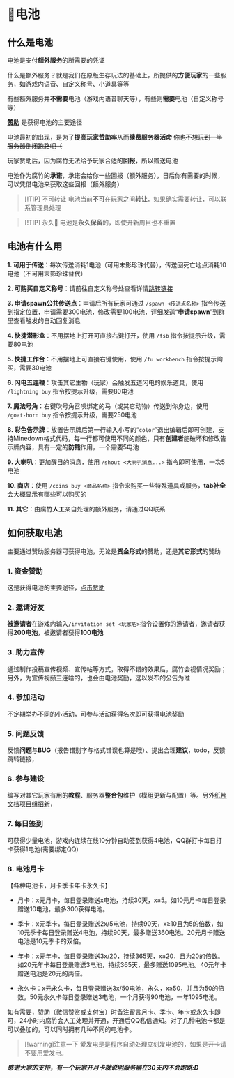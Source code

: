 # 🔋电池

## 什么是电池

电池是支付**额外服务**的所需要的凭证

什么是额外服务？就是我们在原版生存玩法的基础上，所提供的**方便玩家**的一些服务，如游戏内语音、自定义称号、小道具等等

有些额外服务并**不需要**电池（游戏内语音聊天等），有些则**需要**电池（自定义称号等）

**[赞助](/support-us/)** 是获得电池的主要途径

电池最初的出现，是为了**提高玩家赞助率**从而**续费服务器活命** ~~你也不想玩到一半服务器倒闭跑路吧（~~

玩家赞助后，因为腐竹无法给予玩家合适的**回报**，所以赠送电池

电池作为腐竹的**承诺**，承诺会给你一些回报（额外服务），日后你有需要的时候，可以凭借电池来获取这些回报（额外服务）

> [!TIP] 不可转让
> 电池当前**不可**在玩家之间**转让**，如果确实需要转让，可以联系管理员处理

> [!TIP] 永久📌
电池是**永久保留**的，即使开新周目也不重置

## 电池有什么用

**1. 可用于传送**：每次传送消耗1电池（可用末影珍珠代替），传送回死亡地点消耗10电池（不可用末影珍珠替代）

**2. 可购买自定义称号**：请前往自定义称号处查看详情[跳转链接](/faq/title)

**3. 申请spawn公共传送点**：申请后所有玩家可通过 `/spawn <传送点名称>` 指令传送到指定位置，申请需要300电池，修改需要100电池，详细发送“**申请spawn**”到群里查看触发的自动回复消息


**4. 快捷潜影盒**：不用摆地上打开可直接右键打开，使用 `/fsb` 指令按提示升级，需要80电池

**5. 快捷工作台**：不用摆地上可直接右键使用，使用 `/fu workbench` 指令按提示购买，需要30电池

**6. 闪电五连鞭**：攻击其它生物（玩家）会触发五道闪电的娱乐道具，使用 `/lightning buy` 指令按提示升级，需要80电池

**7. 魔法号角**：右键吹号角召唤绑定的马（或其它动物）传送到你身边，使用 `/goat-horn buy` 指令按提示升级，需要250电池

**8. 彩色告示牌**：放置告示牌后第一行输入小写的“`color`”退出编辑后即可创建，支持Minedown格式代码，每一行都可使用不同的颜色，只有**创建者**能破坏和修改告示牌内容，具有一定的**防熊**作用，一个需要5电池

**9. 大喇叭**：更加醒目的消息，使用 `/shout <大喇叭消息...>` 指令即可使用，一次5电池

**10. 商店**：使用 `/coins buy <商品名称>` 指令来购买一些特殊道具或服务，**tab补全**会大概显示有哪些可以购买的

**11. 其它**：由腐竹**人工**亲自处理的额外服务，请通过QQ联系


## 如何获取电池

主要通过赞助服务器可获得电池，无论是**资金形式**的赞助，还是**其它形式**的赞助

### 1. 资金赞助
这是获得电池的主要途径，[点击赞助](/support-us/)

### 2. 邀请好友
**被邀请者**在游戏内输入`/invitation set <玩家名>`指令设置你的邀请者，邀请者获得**200电池**，被邀请者获得**100电池**

### 3. 助力宣传
通过制作投稿宣传视频、宣传帖等方式，取得不错的效果后，腐竹会视情况奖励；另外，为宣传视频三连啥的，也会由电池奖励，这以发布的公告为准

### 4. 参加活动
不定期举办不同的小活动，可参与活动获得名次即可获得电池奖励

### 5. 问题反馈
反馈**问题**与**BUG**（报告错别字与格式错误也算是哦）、提出合理**建议**，todo，反馈跳转链接，

### 6. 参与建设
编写对其它玩家有用的**教程**、服务器**整合包**维护（模组更新与配置）等。另外[纸片文档项目组招新](/support-us/docs)，

### 7. 每日签到
可获得少量电池，游戏内连续在线10分钟自动签到获得4电池，QQ群打卡每日打卡获得1电池(需要绑定QQ)

### 8. 电池月卡
【各种电池卡，月卡季卡年卡永久卡】
- 月卡：x元月卡，每日登录赠送x电池，持续30天，x≥5。如10元月卡每日登录赠送10电池，最多300获得电池。

- 季卡：x元季卡，每日登录赠送2x/5电池，持续90天，x≥10且为5的倍数，如10元季卡每日登录赠送4电池，持续90天，最多赠送360电池。20元月卡赠送电池是10元季卡的双倍。

- 年卡：x元年卡，每日登录赠送3x/20，持续365天，x≥20，且为20的倍数。如20元年卡每日登录赠送3电池，持续365天，最多赠送1095电池。40元年卡赠送电池是20元的两倍。

- 永久卡：x元永久卡，每日登录赠送3x/50电池，永久，x≥50，并且为50的倍数。50元永久卡每日登录赠送3电池，一个月获得90电池，一年1095电池。

如有需要，赞助（微信赞赏或支付宝）时备注留言月卡、季卡、年卡或永久卡即可，24小时内腐竹会人工处理并开通，开通后QQ私信通知。对了几种电池卡都是可以叠加的，可以同时拥有几种不同的电池卡。

> [!warning]注意一下
> 爱发电是是程序自动处理立刻发电池的，如果是开卡请不要用爱发电。

***感谢大家的支持，有一个玩家开月卡就说明服务器在30天内不会跑路:D***

